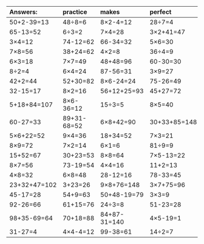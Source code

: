 | Answers: | practice | makes | perfect | ! |
| :--- | :--- | :--- | :--- | :--- |
| 50+2-39=13 | 48÷8=6 | 8×2-4=12 | 28÷7=4 | 45÷9=5 | 
| 65-13=52 | 6÷3=2 | 7×4=28 | 3×2+41=47 | 5×8=40 | 
| 3×4=12 | 74-12=62 | 66-34=32 | 5×6=30 | 26+26=52 | 
| 7×8=56 | 38+24=62 | 4×2=8 | 36÷4=9 | 87+1=88 | 
| 6×3=18 | 7×7=49 | 48+48=96 | 60-30=30 | 6×5=30 | 
| 8÷2=4 | 6×4=24 | 87-56=31 | 3×9=27 | 5×7=35 | 
| 42+2=44 | 52+30=82 | 8×6-24=24 | 75-26=49 | 42÷7=6 | 
| 32-15=17 | 8×2=16 | 56+12+25=93 | 45+27=72 | 39+12=51 | 
| 5+18+84=107 | 8×6-36=12 | 15÷3=5 | 8×5=40 | 40÷8=5 | 
| 60-27=33 | 89+31-68=52 | 6×8+42=90 | 30+33+85=148 | 52+12=64 | 
| 5×6+22=52 | 9×4=36 | 18+34=52 | 7×3=21 | 4×5=20 | 
| 8×9=72 | 7×2=14 | 6×1=6 | 81÷9=9 | 7×6+72=114 | 
| 15+52=67 | 30+23=53 | 8×8=64 | 7×5-13=22 | 9×5=45 | 
| 8×7=56 | 73-19=54 | 4×4=16 | 11+2=13 | 7×9=63 | 
| 4×8=32 | 6×8=48 | 28-12=16 | 78-33=45 | 71+76+11=158 | 
| 23+32+47=102 | 3+23=26 | 9×8+76=148 | 3×7+75=96 | 7×6=42 | 
| 45-17=28 | 54+9=63 | 50+48-19=79 | 3×3=9 | 44+75-38=81 | 
| 92-26=66 | 61+15=76 | 24÷3=8 | 51-23=28 | 87+6=93 | 
| 98+35-69=64 | 70+18=88 | 84+87-31=140 | 4×5-19=1 | 27+18=45 | 
| 31-27=4 | 4×4-4=12 | 99-38=61 | 14÷2=7 | 8×8+88=152 | 
